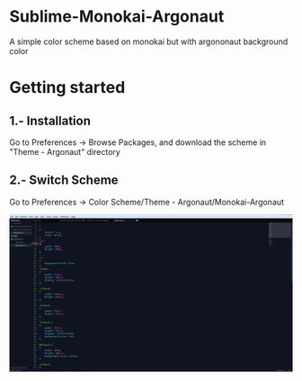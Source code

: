 Sublime-Monokai-Argonaut
========================

A simple color scheme based on monokai but with argononaut background color

<h1>Getting started</h1>

<h2>1.- Installation</h2>

Go to  Preferences -> Browse Packages, and download the scheme in  "Theme - Argonaut" directory 

<h2>2.- Switch Scheme</h2>

Go to Preferences -> Color Scheme/Theme - Argonaut/Monokai-Argonaut

<img src="example.PNG">
